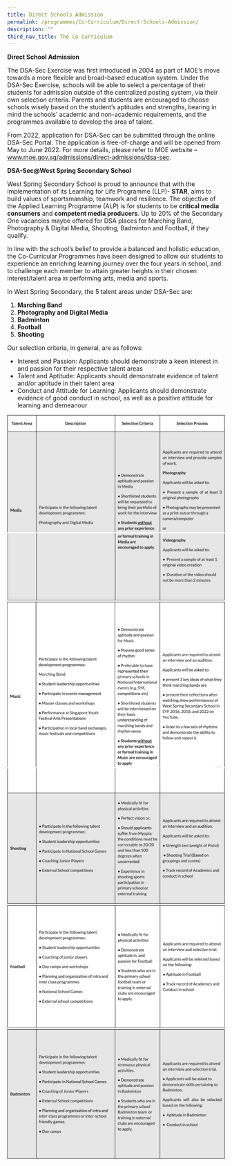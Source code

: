 ```yaml
---
title: Direct Schools Admission
permalink: /programmes/Co-Curriculum/Direct-Schools-Admission/
description: ""
third_nav_title: The Co Curriculum
---
```



**Direct School Admission**

The DSA-Sec Exercise was first introduced in 2004 as part of MOE’s move towards a more flexible and broad-based education system. Under the DSA-Sec Exercise, schools will be able to select a percentage of their students for admission outside of the centralized posting system, via their own selection criteria. Parents and students are encouraged to choose schools wisely based on the student’s aptitudes and strengths, bearing in mind the schools’ academic and non-academic requirements, and the programmes available to develop the area of talent.

From 2022, application for DSA-Sec can be submitted through the online DSA-Sec Portal. The application is free-of-charge and will be opened from May to June 2022. For more details, please refer to MOE website – www.moe.gov.sg/admissions/direct-admissions/dsa-sec.

**DSA-Sec@West Spring Secondary School**

West Spring Secondary School is proud to announce that with the implementation of its Learning for Life Programme (LLP)- **STAR**, aims to build values of sportsmanship, teamwork and resilience. The objective of the Applied Learning Programme (ALP) is for students to be **critical media consumers** and **competent media producers**. Up to 20% of the Secondary One vacancies maybe offered for DSA places for Marching Band, Photography & Digital Media, Shooting, Badminton and Football, if they qualify.

In line with the school’s belief to provide a balanced and holistic education, the Co-Curricular Programmes have been designed to allow our students to experience an enriching learning journey over the four years in school, and to challenge each member to attain greater heights in their chosen interest/talent area in performing arts, media and sports.

In West Spring Secondary, the 5 talent areas under DSA-Sec are:

1.  **Marching Band**
2.  **Photography and Digital Media**
3.  **Badminton**
4.  **Football**
5.  **Shooting**

Our selection criteria, in general, are as follows:

*   Interest and Passion: Applicants should demonstrate a keen interest in and passion for their respective talent areas
*   Talent and Aptitude: Applicants should demonstrate evidence of talent and/or aptitude in their talent area
*   Conduct and Attitude for Learning: Applicants should demonstrate evidence of good conduct in school, as well as a positive attitude for learning and demeanour

![](/images/Co%20Curriculum/photo_6246884629449651082_w.png)
![](/images/Co%20Curriculum/photo_6246884629449651085_w.png)
![](/images/Co%20Curriculum/photo_6246884629449651087_w.png)
![](/images/Co%20Curriculum/photo_6246884629449651088_w.png)
![](/images/Co%20Curriculum/photo_6246884629449651089_w.png)
![](/images/Co%20Curriculum/photo_6246884629449651090_w.png)
